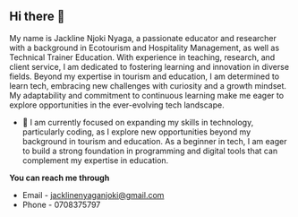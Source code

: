 ## Hi there 👋
My name is Jackline Njoki Nyaga, a passionate educator and researcher with a background in Ecotourism and Hospitality Management, as well as Technical Trainer Education. With experience in teaching, research, and client service, I am dedicated to fostering learning and innovation in diverse fields. Beyond my expertise in tourism and education, I am determined to learn tech, embracing new challenges with curiosity and a growth mindset. My adaptability and commitment to continuous learning make me eager to explore opportunities in the ever-evolving tech landscape.
  - 🔭 I am currently focused on expanding my skills in technology, particularly coding, as I explore new opportunities beyond my background in tourism and education. As a beginner in tech, I am eager to build a strong foundation in programming and digital tools that can complement my expertise in education.
  
 
**You can reach me through**
  - Email - jacklinenyaganjoki@gmail.com
  - Phone - 0708375797


